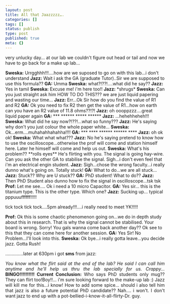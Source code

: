 ```yaml
---
layout: post
title: All that Jaazzzzz….
categories: []
tags: []
status: publish
type: post
published: true
meta: {}
---
```

<p align="justify">very unlucky day... at our lab we couldn't figure out head or tail and now we have to go back for a make up lab...</p>
<strong>Sweska:</strong> Urrgghhh!!!....how are we suposed to go on with this lab...i don't understand
<strong>Jazz:</strong> Wait i ask the GA (graduate Tutor)..Sir we are supposed to use this formula??
<strong>GA:</strong> Umma
<strong>Sweska:</strong> what?!??!....what did he say??
<strong>Jazz:</strong> Yes in tamil
<strong>Sweska:</strong> Excuse me! i'm here too!!
<strong>Jazz:</strong> *shrugs*
<strong>Sweska:</strong> Can you just straight ask him HOW TO DO THIS??? we are just liquid papering and wasting our time...
<strong>Jazz:</strong> Err...Ok Sir how do you find the value of R1 and R2
<strong>GA:</strong> Ok you need to fix R2 then get the value of R1...how on earth can you have an R2 value of 11.8 ohms??!?!
<strong>Jazz:</strong> oh oooppzzz....great liquid paper again
<strong>GA:</strong> *** ****** ***** ******
<strong>Jazz:</strong> ...hehehheheh!!!
<strong>Sweska:</strong> What did he say now?!??!...what so funny???
<strong>Jazz:</strong> He's saying why don't you just colour the whole paper white...
<strong>Sweska:</strong> Ok...erm....muhahahhahahha!!!!
<strong>GA:</strong> *** **** ****** ****** ****
<strong>Jazz:</strong> oh ok ok!
<strong>Sweska:</strong> What what what???
<strong>Jazz:</strong> No he's saying pretend to know how to use the oscilloscope...otherwise the prof will come and station himself here. Later he himself will come and help us out.
<strong>Sweska:</strong> What's his problem?? **rolls eyes** He's flirting with you. The signal is going hay-wire. Can you ask the other GA to stabilise the signal. Sigh...i don't even feel that i'm an electrical engin student.
<strong>Jazz:</strong> Sigh...chose the wrong faculty...i really dunno what's going on. Totally stuck!
<strong>GA:</strong> What to do...we are all stuck...
<strong>Jazz:</strong> Stuck?? Why are U stuck??
<strong>GA:</strong> PhD student! What to do??
<strong>Jazz:</strong> Then PhD Student also dunno how to fix the signal in oscilloscope...tsk tsk
<strong>Prof:</strong> Let me see.... Ok i need a 10 micro Capacitor.
<strong>GA:</strong> Yes sir... this is the titanium type. This is the other type. Which one?
<strong>Jazz:</strong> Sucking up... typical pppuuuffffff!!!!!

tick tock tick tock....5pm already!!!....i really need to meet YK!!!!!

<strong>Prof:</strong> Ok this is some chaotic phenomenon going on...we do in depth study about this in research. That is why the signal cannot be stabilised. Your board is wrong. Sorry! You gals wanna come back another day?? Ok see to this that they can come here for another session.
<strong>GA:</strong> Yes Sir! No Problem...I'll look into this.
<strong>Sweska:</strong> Ok bye...i really gotta leave...you decide jazz. Gotta Rush!

..............later at 630pm i got <strong>sms</strong> from jazz:

<p align="justify"><em>You know what the flirt said at the end of the lab? He said I can call him anytime and he'll help us thru the lab specially for us. Crappy...
</em>
<strong>BINGO!!!!!!!!!!
Current Conclusion:</strong> Who says PhD students only mug?? They can flirt too!Boy!!... i'm sure looking forward to the make-up lab :) Jazz will kill me for this...i know! How to add some spice... should i also tell him that jazz is also a future potential PhD candidate?? Nah.... i won't. I don't want jazz to end up with a pot-bellied-i-know-it-all-flirty-Dr. guy.

